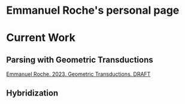 # Emmanuel Roche's personal page


# Current Work

## Parsing with Geometric Transductions

[Emmanuel Roche. 2023. Geometric Transductions. DRAFT](geo_trans/geo_trans1/DRAFT_20230608_geo_trans1.pdf)

## Hybridization

